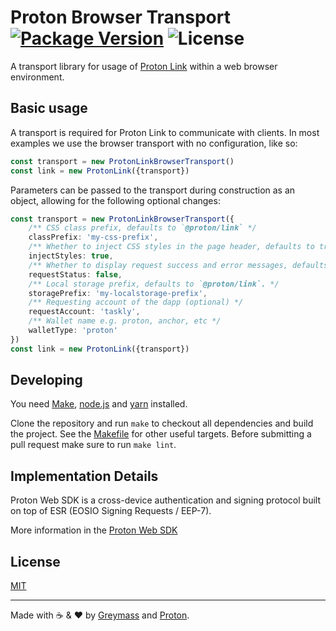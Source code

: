 # Proton Browser Transport [![Package Version](https://img.shields.io/npm/v/@proton/link-browser-transport.svg?style=flat-square)](https://www.npmjs.com/package/@proton/link-browser-transport) ![License](https://img.shields.io/npm/l/@proton/link-browser-transport.svg?style=flat-square)

A transport library for usage of [Proton Link](https://www.npmjs.com/package/@proton/link) within a web browser environment.

## Basic usage

A transport is required for Proton Link to communicate with clients. In most examples we use the browser transport with no configuration, like so:

```ts
const transport = new ProtonLinkBrowserTransport()
const link = new ProtonLink({transport})
```

Parameters can be passed to the transport during construction as an object, allowing for the following optional changes:

```ts
const transport = new ProtonLinkBrowserTransport({
    /** CSS class prefix, defaults to `@proton/link` */
    classPrefix: 'my-css-prefix',
    /** Whether to inject CSS styles in the page header, defaults to true. */
    injectStyles: true,
    /** Whether to display request success and error messages, defaults to true */
    requestStatus: false,
    /** Local storage prefix, defaults to `@proton/link`. */
    storagePrefix: 'my-localstorage-prefix',
    /** Requesting account of the dapp (optional) */
    requestAccount: 'taskly',
    /** Wallet name e.g. proton, anchor, etc */
    walletType: 'proton'
})
const link = new ProtonLink({transport})
```

## Developing

You need [Make](https://www.gnu.org/software/make/), [node.js](https://nodejs.org/en/) and [yarn](https://classic.yarnpkg.com/en/docs/install) installed.

Clone the repository and run `make` to checkout all dependencies and build the project. See the [Makefile](./Makefile) for other useful targets. Before submitting a pull request make sure to run `make lint`.

## Implementation Details

Proton Web SDK is a cross-device authentication and signing protocol built on top of ESR (EOSIO Signing Requests / EEP-7).

More information in the [Proton Web SDK](https://github.com/ProtonProtocol/ProtonWeb)

## License

[MIT](./LICENSE.md)

---

Made with ☕️ & ❤️ by [Greymass](https://greymass.com) and [Proton](https://protonchain.com).